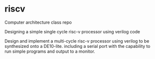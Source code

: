 # riscv
Computer architecture class repo

Designing a simple single cycle risc-v processor using verilog code

Design and implement a multi-cycle risc-v processor using verilog to be
synthesized onto a DE10-lite.
  including a serial port with the capability to run simple programs and
  output to a monitor.
